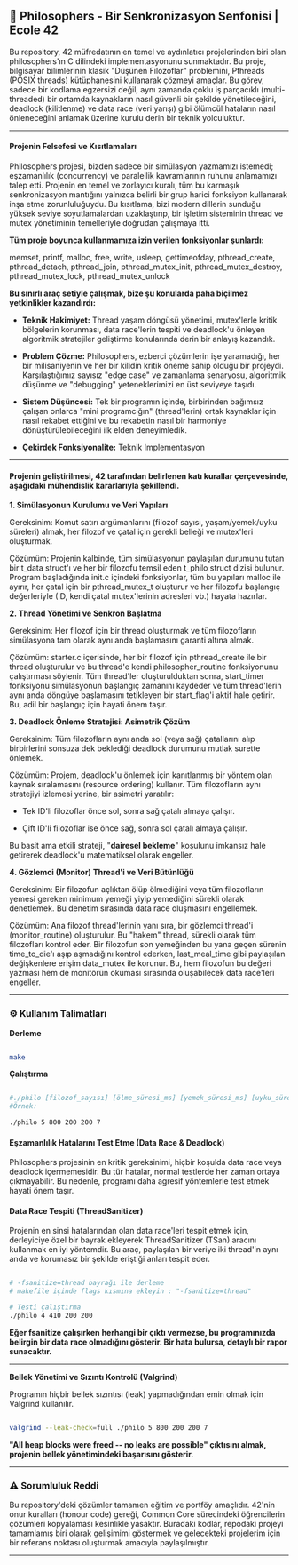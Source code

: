 ## 🤖 Philosophers - Bir Senkronizasyon Senfonisi | Ecole 42

Bu repository, 42 müfredatının en temel ve aydınlatıcı projelerinden biri olan philosophers'ın C dilindeki implementasyonunu sunmaktadır. Bu proje, bilgisayar bilimlerinin klasik "Düşünen Filozoflar" problemini, Pthreads (POSIX threads) kütüphanesini kullanarak çözmeyi amaçlar. Bu görev, sadece bir kodlama egzersizi değil, aynı zamanda çoklu iş parçacıklı (multi-threaded) bir ortamda kaynakların nasıl güvenli bir şekilde yönetileceğini, deadlock (kilitlenme) ve data race (veri yarışı) gibi ölümcül hataların nasıl önleneceğini anlamak üzerine kurulu derin bir teknik yolculuktur.

---

#### Projenin Felsefesi ve Kısıtlamaları

Philosophers projesi, bizden sadece bir simülasyon yazmamızı istemedi; eşzamanlılık (concurrency) ve paralellik kavramlarının ruhunu anlamamızı talep etti. Projenin en temel ve zorlayıcı kuralı, tüm bu karmaşık senkronizasyon mantığını yalnızca belirli bir grup harici fonksiyon kullanarak inşa etme zorunluluğuydu. Bu kısıtlama, bizi modern dillerin sunduğu yüksek seviye soyutlamalardan uzaklaştırıp, bir işletim sisteminin thread ve mutex yönetiminin temelleriyle doğrudan çalışmaya itti.

**Tüm proje boyunca kullanmamıza izin verilen fonksiyonlar şunlardı:**

memset, printf, malloc, free, write, usleep, gettimeofday, pthread_create, pthread_detach, pthread_join, pthread_mutex_init, pthread_mutex_destroy, pthread_mutex_lock, pthread_mutex_unlock

**Bu sınırlı araç setiyle çalışmak, bize şu konularda paha biçilmez yetkinlikler kazandırdı:**

+ **Teknik Hakimiyet:** Thread yaşam döngüsü yönetimi, mutex'lerle kritik bölgelerin korunması, data race'lerin tespiti ve deadlock'u önleyen algoritmik stratejiler geliştirme konularında derin bir anlayış kazandık.

+ **Problem Çözme:** Philosophers, ezberci çözümlerin işe yaramadığı, her bir milisaniyenin ve her bir kilidin kritik öneme sahip olduğu bir projeydi. Karşılaştığımız sayısız "edge case" ve zamanlama senaryosu, algoritmik düşünme ve "debugging" yeteneklerimizi en üst seviyeye taşıdı.

+ **Sistem Düşüncesi:** Tek bir programın içinde, birbirinden bağımsız çalışan onlarca "mini programcığın" (thread'lerin) ortak kaynaklar için nasıl rekabet ettiğini ve bu rekabetin nasıl bir harmoniye dönüştürülebileceğini ilk elden deneyimledik.

+ **Çekirdek Fonksiyonalite:** Teknik Implementasyon

---

#### Projenin geliştirilmesi, 42 tarafından belirlenen katı kurallar çerçevesinde, aşağıdaki mühendislik kararlarıyla şekillendi.

**1. Simülasyonun Kurulumu ve Veri Yapıları**

Gereksinim: Komut satırı argümanlarını (filozof sayısı, yaşam/yemek/uyku süreleri) almak, her filozof ve çatal için gerekli belleği ve mutex'leri oluşturmak.

Çözümüm: Projenin kalbinde, tüm simülasyonun paylaşılan durumunu tutan bir t_data struct'ı ve her bir filozofu temsil eden t_philo struct dizisi bulunur. Program başladığında init.c içindeki fonksiyonlar, tüm bu yapıları malloc ile ayırır, her çatal için bir pthread_mutex_t oluşturur ve her filozofu başlangıç değerleriyle (ID, kendi çatal mutex'lerinin adresleri vb.) hayata hazırlar.

**2. Thread Yönetimi ve Senkron Başlatma**

Gereksinim: Her filozof için bir thread oluşturmak ve tüm filozofların simülasyona tam olarak aynı anda başlamasını garanti altına almak.

Çözümüm: starter.c içerisinde, her bir filozof için pthread_create ile bir thread oluşturulur ve bu thread'e kendi philosopher_routine fonksiyonunu çalıştırması söylenir. Tüm thread'ler oluşturulduktan sonra, start_timer fonksiyonu simülasyonun başlangıç zamanını kaydeder ve tüm thread'lerin aynı anda döngüye başlamasını tetikleyen bir start_flag'i aktif hale getirir. Bu, adil bir başlangıç için hayati önem taşır.

**3. Deadlock Önleme Stratejisi: Asimetrik Çözüm**

Gereksinim: Tüm filozofların aynı anda sol (veya sağ) çatallarını alıp birbirlerini sonsuza dek beklediği deadlock durumunu mutlak surette önlemek.

Çözümüm: Projem, deadlock'u önlemek için kanıtlanmış bir yöntem olan kaynak sıralamasını (resource ordering) kullanır. Tüm filozofların aynı stratejiyi izlemesi yerine, bir asimetri yaratılır:

+ Tek ID'li filozoflar önce sol, sonra sağ çatalı almaya çalışır.

+ Çift ID'li filozoflar ise önce sağ, sonra sol çatalı almaya çalışır.

Bu basit ama etkili strateji, "**dairesel bekleme**" koşulunu imkansız hale getirerek deadlock'u matematiksel olarak engeller.

**4. Gözlemci (Monitor) Thread'i ve Veri Bütünlüğü**

Gereksinim: Bir filozofun açlıktan ölüp ölmediğini veya tüm filozofların yemesi gereken minimum yemeği yiyip yemediğini sürekli olarak denetlemek. Bu denetim sırasında data race oluşmasını engellemek.

Çözümüm: Ana filozof thread'lerinin yanı sıra, bir gözlemci thread'i (monitor_routine) oluşturulur. Bu "hakem" thread, sürekli olarak tüm filozofları kontrol eder. Bir filozofun son yemeğinden bu yana geçen sürenin time_to_die'ı aşıp aşmadığını kontrol ederken, last_meal_time gibi paylaşılan değişkenlere erişim data_mutex ile korunur. Bu, hem filozofun bu değeri yazması hem de monitörün okuması sırasında oluşabilecek data race'leri engeller.

---

### ⚙️ Kullanım Talimatları

**Derleme**

```Bash

make
```
**Çalıştırma**

```Bash

#./philo [filozof_sayısı] [ölme_süresi_ms] [yemek_süresi_ms] [uyku_süresi_ms] [yemek_sayısı (opsiyonel)]
#Örnek:

./philo 5 800 200 200 7

```


#### Eşzamanlılık Hatalarını Test Etme (Data Race & Deadlock)

Philosophers projesinin en kritik gereksinimi, hiçbir koşulda data race veya deadlock içermemesidir. Bu tür hatalar, normal testlerde her zaman ortaya çıkmayabilir. Bu nedenle, programı daha agresif yöntemlerle test etmek hayati önem taşır.

#### Data Race Tespiti (ThreadSanitizer)

Projenin en sinsi hatalarından olan data race'leri tespit etmek için, derleyiciye özel bir bayrak ekleyerek ThreadSanitizer (TSan) aracını kullanmak en iyi yöntemdir. Bu araç, paylaşılan bir veriye iki thread'in aynı anda ve korumasız bir şekilde eriştiği anları tespit eder.


```Bash

# -fsanitize=thread bayrağı ile derleme
# makefile içinde flags kısmına ekleyin : "-fsanitize=thread"

# Testi çalıştırma
./philo 4 410 200 200

```
**Eğer fsanitize çalışırken herhangi bir çıktı vermezse, bu programınızda belirgin bir data race olmadığını gösterir. Bir hata bulursa, detaylı bir rapor sunacaktır.**

---

**Bellek Yönetimi ve Sızıntı Kontrolü (Valgrind)**

Programın hiçbir bellek sızıntısı (leak) yapmadığından emin olmak için Valgrind kullanılır.

```Bash

valgrind --leak-check=full ./philo 5 800 200 200 7
```
**"All heap blocks were freed -- no leaks are possible" çıktısını almak, projenin bellek yönetimindeki başarısını gösterir.**

---

### ⚠️ Sorumluluk Reddi

Bu repository'deki çözümler tamamen eğitim ve portföy amaçlıdır. 42'nin onur kuralları (honour code) gereği, Common Core sürecindeki öğrencilerin çözümleri kopyalaması kesinlikle yasaktır. Buradaki kodlar, repodaki projeyi tamamlamış biri olarak gelişimimi göstermek ve gelecekteki projelerim için bir referans noktası oluşturmak amacıyla paylaşılmıştır.

---

